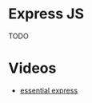 # Express JS

TODO


# Videos

- [essential express](https://www.linkedin.com/learning/express-essential-training/)

